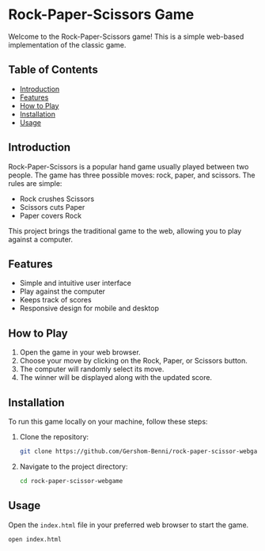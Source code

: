 ﻿# Rock-Paper-Scissors Game

Welcome to the Rock-Paper-Scissors game! This is a simple web-based implementation of the classic game.

## Table of Contents

- [Introduction](#introduction)
- [Features](#features)
- [How to Play](#how-to-play)
- [Installation](#installation)
- [Usage](#usage)

## Introduction

Rock-Paper-Scissors is a popular hand game usually played between two people. The game has three possible moves: rock, paper, and scissors. The rules are simple:
- Rock crushes Scissors
- Scissors cuts Paper
- Paper covers Rock

This project brings the traditional game to the web, allowing you to play against a computer.

## Features

- Simple and intuitive user interface
- Play against the computer
- Keeps track of scores
- Responsive design for mobile and desktop

## How to Play

1. Open the game in your web browser.
2. Choose your move by clicking on the Rock, Paper, or Scissors button.
3. The computer will randomly select its move.
4. The winner will be displayed along with the updated score.

## Installation

To run this game locally on your machine, follow these steps:

1. Clone the repository:
    ```sh
    git clone https://github.com/Gershom-Benni/rock-paper-scissor-webgame.git
    ```
2. Navigate to the project directory:
    ```sh
    cd rock-paper-scissor-webgame
    ```

## Usage

Open the `index.html` file in your preferred web browser to start the game.

```sh
open index.html
